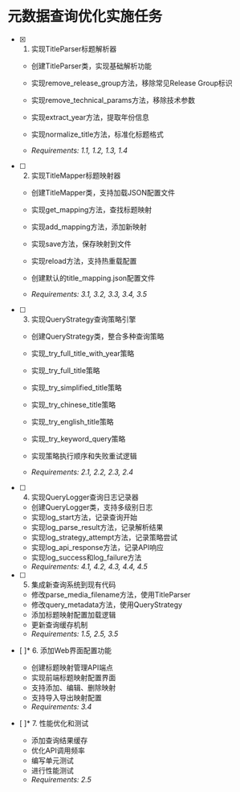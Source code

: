 # 元数据查询优化实施任务

- [x] 1. 实现TitleParser标题解析器



  - 创建TitleParser类，实现基础解析功能
  - 实现remove_release_group方法，移除常见Release Group标识
  - 实现remove_technical_params方法，移除技术参数
  - 实现extract_year方法，提取年份信息
  - 实现normalize_title方法，标准化标题格式


  - _Requirements: 1.1, 1.2, 1.3, 1.4_

- [ ] 2. 实现TitleMapper标题映射器
  - 创建TitleMapper类，支持加载JSON配置文件
  - 实现get_mapping方法，查找标题映射
  - 实现add_mapping方法，添加新映射
  - 实现save方法，保存映射到文件


  - 实现reload方法，支持热重载配置
  - 创建默认的title_mapping.json配置文件
  - _Requirements: 3.1, 3.2, 3.3, 3.4, 3.5_

- [ ] 3. 实现QueryStrategy查询策略引擎
  - 创建QueryStrategy类，整合多种查询策略
  - 实现_try_full_title_with_year策略
  - 实现_try_full_title策略
  - 实现_try_simplified_title策略

  - 实现_try_chinese_title策略
  - 实现_try_english_title策略
  - 实现_try_keyword_query策略
  - 实现策略执行顺序和失败重试逻辑
  - _Requirements: 2.1, 2.2, 2.3, 2.4_

- [ ] 4. 实现QueryLogger查询日志记录器
  - 创建QueryLogger类，支持多级别日志
  - 实现log_start方法，记录查询开始
  - 实现log_parse_result方法，记录解析结果
  - 实现log_strategy_attempt方法，记录策略尝试
  - 实现log_api_response方法，记录API响应
  - 实现log_success和log_failure方法
  - _Requirements: 4.1, 4.2, 4.3, 4.4, 4.5_

- [ ] 5. 集成新查询系统到现有代码
  - 修改parse_media_filename方法，使用TitleParser
  - 修改query_metadata方法，使用QueryStrategy
  - 添加标题映射配置加载逻辑
  - 更新查询缓存机制
  - _Requirements: 1.5, 2.5, 3.5_

- [ ]* 6. 添加Web界面配置功能
  - 创建标题映射管理API端点
  - 实现前端标题映射配置界面
  - 支持添加、编辑、删除映射
  - 支持导入导出映射配置
  - _Requirements: 3.4_

- [ ]* 7. 性能优化和测试
  - 添加查询结果缓存
  - 优化API调用频率
  - 编写单元测试
  - 进行性能测试
  - _Requirements: 2.5_

